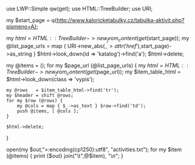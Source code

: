 
use LWP::Simple qw(get);
use HTML::TreeBuilder;
use URI;

my $start_page
  = q{http://www.kaloricketabulky.cz/tabulka-aktivit.php?pismeno=A};

my $html = HTML::TreeBuilder->new_from_content(get($start_page));
my @list_page_urls
  = map { URI->new_abs($_->attr('href'),$start_page)->as_string }
        $html->look_down(id => 'katalog')->find('a');
$html->delete;

my @items = ();
for my $page_url (@list_page_urls) {
    my $html = HTML::TreeBuilder->new_from_content(get($page_url));
    my $item_table_html = $html->look_down(class => 'vypis');

    my @rows   = $item_table_html->find('tr');
    my $header = shift @rows;
    for my $row (@rows) {
        my @cols = map { $_->as_text } $row->find('td');
        push @items, [ @cols ];
    }

    $html->delete;
}

open(my $out,">:encoding(cp1250):utf8", "activities.txt");
for my $item (@items) {
     print {$out} join("\t",@$item), "\n";
}
